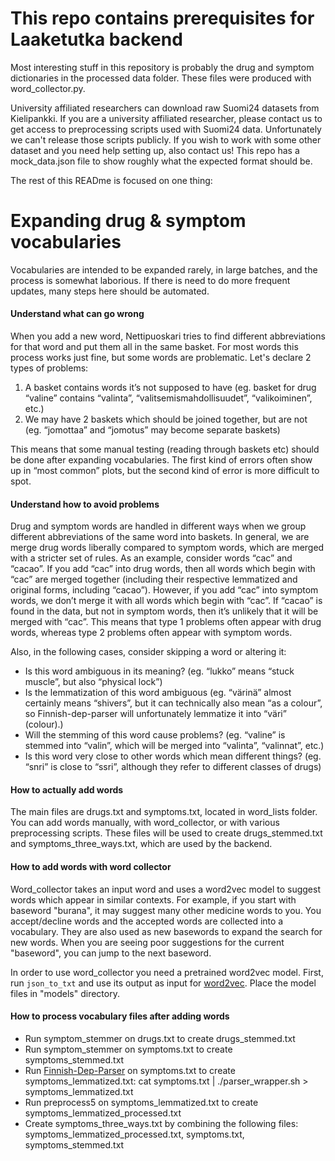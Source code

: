 # This repo contains prerequisites for Laaketutka backend

Most interesting stuff in this repository is probably the drug and symptom dictionaries in the processed data folder. These files were produced with word_collector.py.

University affiliated researchers can download raw Suomi24 datasets from Kielipankki. If you are a university affiliated researcher, please contact us to get access to preprocessing scripts used with Suomi24 data. Unfortunately we can't release those scripts publicly. If you wish to work with some other dataset and you need help setting up, also contact us! This repo has a mock_data.json file to show roughly what the expected format should be.

The rest of this READme is focused on one thing:

# Expanding drug & symptom vocabularies

Vocabularies are intended to be expanded rarely, in large batches, and the process is somewhat laborious. If there is need to do more frequent updates, many steps here should be automated.

#### Understand what can go wrong

When you add a new word, Nettipuoskari tries to find different abbreviations for that word and put them all in the same basket. For most words this process works just fine, but some words are problematic. Let's declare 2 types of problems:
1. A basket contains words it’s not supposed to have (eg. basket for drug “valine” contains “valinta”, “valitsemismahdollisuudet”, “valikoiminen”, etc.)
2. We may have 2 baskets which should be joined together, but are not (eg. “jomottaa” and “jomotus” may become separate baskets)

This means that some manual testing (reading through baskets etc) should be done after expanding vocabularies. The first kind of errors often show up in “most common” plots, but the second kind of error is more difficult to spot.

#### Understand how to avoid problems

Drug and symptom words are handled in different ways when we group different abbreviations of the same word into baskets. In general, we are merge drug words liberally compared to symptom words, which are merged with a stricter set of rules. As an example, consider words “cac” and “cacao”. If you add “cac” into drug words, then all words which begin with “cac” are merged together (including their respective lemmatized and original forms, including “cacao”). However, if you add “cac” into symptom words, we don’t merge it with all words which begin with “cac”. If “cacao” is found in the data, but not in symptom words, then it’s unlikely that it will be merged with “cac”. This means that type 1 problems often appear with drug words, whereas type 2 problems often appear with symptom words.

Also, in the following cases, consider skipping a word or altering it:
- Is this word ambiguous in its meaning? (eg. “lukko” means “stuck muscle”, but also “physical lock”)
- Is the lemmatization of this word ambiguous (eg. “värinä” almost certainly means “shivers”, but it can technically also mean “as a colour”, so Finnish-dep-parser will unfortunately lemmatize it into “väri” (colour).)
- Will the stemming of this word cause problems? (eg. “valine” is stemmed into “valin”, which will be merged into “valinta”, “valinnat”, etc.)
- Is this word very close to other words which mean different things? (eg. “snri” is close to “ssri”, although they refer to different classes of drugs)

#### How to actually add words

The main files are drugs.txt and symptoms.txt, located in word_lists folder. You can add words manually, with word_collector, or with various preprocessing scripts. These files will be used to create drugs_stemmed.txt and symptoms_three_ways.txt, which are used by the backend.

#### How to add words with word collector

Word_collector takes an input word and uses a word2vec model to suggest words which appear in similar contexts. For example, if you start with baseword "burana", it may suggest many other medicine words to you. You accept/decline words and the accepted words are collected into a vocabulary. They are also used as new basewords to expand the search for new words. When you are seeing poor suggestions for the current "baseword", you can jump to the next baseword.

In order to use word_collector you need a pretrained word2vec model. First, run `json_to_txt` and use its output as input for [word2vec](https://code.google.com/archive/p/word2vec/). Place the model files in "models" directory.

#### How to process vocabulary files after adding words

- Run symptom_stemmer on drugs.txt to create drugs_stemmed.txt
- Run symptom_stemmer on symptoms.txt to create symptoms_stemmed.txt
- Run [Finnish-Dep-Parser](http://turkunlp.github.io/Finnish-dep-parser/) on symptoms.txt to create symptoms_lemmatized.txt: cat symptoms.txt | ./parser_wrapper.sh > symptoms_lemmatized.txt
- Run preprocess5 on symptoms_lemmatized.txt to create symptoms_lemmatized_processed.txt
- Create symptoms_three_ways.txt by combining the following files: symptoms_lemmatized_processed.txt, symptoms.txt, symptoms_stemmed.txt
